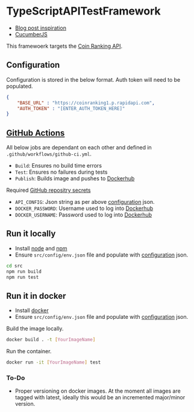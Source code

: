 # TypeScriptAPITestFramework

- [Blog post inspiration](https://sylvain.pontoreau.com/2018/04/30/typescript-cucumber-getting-started)
- [CucumberJS](https://cucumber.io/docs/guides/)

This framewoerk targets the [Coin Ranking API](https://rapidapi.com/Coinranking/api/coinranking1).

## Configuration

Configuration is stored in the below format. Auth token will need to be populated.

```json
{
    "BASE_URL" : "https://coinranking1.p.rapidapi.com",
    "AUTH_TOKEN" : "[ENTER_AUTH_TOKEN_HERE]"
}
```

## [GitHub Actions](https://github.com/features/actions)

All below jobs are dependant on each other and defined in ```.github/workflows/github-ci.yml```.

- ```Build```: Ensures no build time errors
- ```Test```: Ensures no failures during tests
- ```Publish```: Builds image and pushes to [Dockerhub](https://hub.docker.com/)

Required [GitHub repositry secrets](https://docs.github.com/en/actions/security-guides/encrypted-secrets)

- ```API_CONFIG```: Json string as per above [configuration](#configuration) json.
- ```DOCKER_PASSWORD```: Username used to log into [Dockerhub](https://hub.docker.com/)
- ```DOCKER_USERNAME```: Password used to log into [Dockerhub](https://hub.docker.com/)

## Run it locally

- Install [node](https://nodejs.org/en/download/) and [npm](https://www.npmjs.com/)
- Ensure ```src/config/env.json``` file and populate with [configuration](#configuration) json.

```bash
cd src
npm run build
npm run test
```

## Run it in docker

- Install [docker](https://www.docker.com/products/docker-desktop)
- Ensure ```src/config/env.json``` file and populate with [configuration](#configuration) json.

Build the image locally.

```bash
docker build . -t [YourImageName] 
```

Run the container.

```bash
docker run -it [YourImageName] test 
```

### To-Do

- Proper versioning on docker images. At the moment all images are tagged with latest, ideally this would be an incremented major/minor version.
